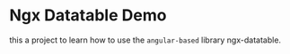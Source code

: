 # Ngx Datatable Demo
this a project to learn how to use the `angular-based` library ngx-datatable. 
